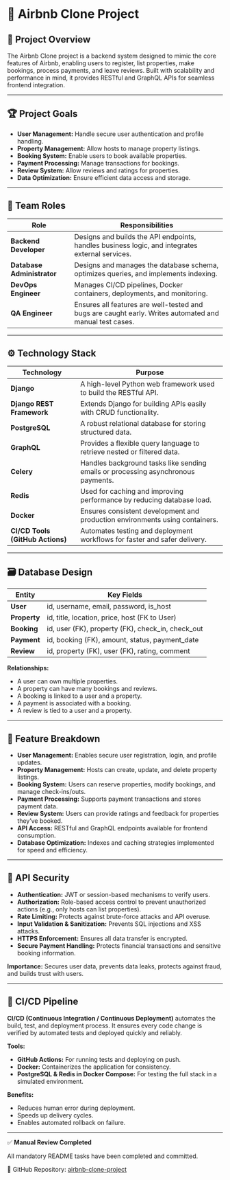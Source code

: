 # 🏡 Airbnb Clone Project

## 🚀 Project Overview
The Airbnb Clone project is a backend system designed to mimic the core features of Airbnb, enabling users to register, list properties, make bookings, process payments, and leave reviews. Built with scalability and performance in mind, it provides RESTful and GraphQL APIs for seamless frontend integration.

---

## 🏆 Project Goals
- **User Management:** Handle secure user authentication and profile handling.
- **Property Management:** Allow hosts to manage property listings.
- **Booking System:** Enable users to book available properties.
- **Payment Processing:** Manage transactions for bookings.
- **Review System:** Allow reviews and ratings for properties.
- **Data Optimization:** Ensure efficient data access and storage.

---

## 👥 Team Roles

| Role | Responsibilities |
|------|------------------|
| **Backend Developer** | Designs and builds the API endpoints, handles business logic, and integrates external services. |
| **Database Administrator** | Designs and manages the database schema, optimizes queries, and implements indexing. |
| **DevOps Engineer** | Manages CI/CD pipelines, Docker containers, deployments, and monitoring. |
| **QA Engineer** | Ensures all features are well-tested and bugs are caught early. Writes automated and manual test cases. |

---

## ⚙️ Technology Stack

| Technology | Purpose |
|------------|---------|
| **Django** | A high-level Python web framework used to build the RESTful API. |
| **Django REST Framework** | Extends Django for building APIs easily with CRUD functionality. |
| **PostgreSQL** | A robust relational database for storing structured data. |
| **GraphQL** | Provides a flexible query language to retrieve nested or filtered data. |
| **Celery** | Handles background tasks like sending emails or processing asynchronous payments. |
| **Redis** | Used for caching and improving performance by reducing database load. |
| **Docker** | Ensures consistent development and production environments using containers. |
| **CI/CD Tools (GitHub Actions)** | Automates testing and deployment workflows for faster and safer delivery. |

---

## 🗃️ Database Design

| Entity | Key Fields |
|--------|------------|
| **User** | id, username, email, password, is_host |
| **Property** | id, title, location, price, host (FK to User) |
| **Booking** | id, user (FK), property (FK), check_in, check_out |
| **Payment** | id, booking (FK), amount, status, payment_date |
| **Review** | id, property (FK), user (FK), rating, comment |

**Relationships:**
- A user can own multiple properties.
- A property can have many bookings and reviews.
- A booking is linked to a user and a property.
- A payment is associated with a booking.
- A review is tied to a user and a property.

---

## 🧩 Feature Breakdown

- **User Management:** Enables secure user registration, login, and profile updates.
- **Property Management:** Hosts can create, update, and delete property listings.
- **Booking System:** Users can reserve properties, modify bookings, and manage check-ins/outs.
- **Payment Processing:** Supports payment transactions and stores payment data.
- **Review System:** Users can provide ratings and feedback for properties they’ve booked.
- **API Access:** RESTful and GraphQL endpoints available for frontend consumption.
- **Database Optimization:** Indexes and caching strategies implemented for speed and efficiency.

---

## 🔐 API Security

- **Authentication:** JWT or session-based mechanisms to verify users.
- **Authorization:** Role-based access control to prevent unauthorized actions (e.g., only hosts can list properties).
- **Rate Limiting:** Protects against brute-force attacks and API overuse.
- **Input Validation & Sanitization:** Prevents SQL injections and XSS attacks.
- **HTTPS Enforcement:** Ensures all data transfer is encrypted.
- **Secure Payment Handling:** Protects financial transactions and sensitive booking information.

**Importance:** Secures user data, prevents data leaks, protects against fraud, and builds trust with users.

---

## 🔁 CI/CD Pipeline

**CI/CD (Continuous Integration / Continuous Deployment)** automates the build, test, and deployment process. It ensures every code change is verified by automated tests and deployed quickly and reliably.

**Tools:**
- **GitHub Actions:** For running tests and deploying on push.
- **Docker:** Containerizes the application for consistency.
- **PostgreSQL & Redis in Docker Compose:** For testing the full stack in a simulated environment.

**Benefits:**
- Reduces human error during deployment.
- Speeds up delivery cycles.
- Enables automated rollback on failure.

---

✅ **Manual Review Completed**

All mandatory README tasks have been completed and committed.

📌 GitHub Repository: [airbnb-clone-project](https://github.com/Erick-Ochieng56/airbnb-clone-project)
